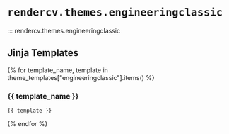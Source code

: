 # `rendercv.themes.engineeringclassic`

::: rendercv.themes.engineeringclassic

## Jinja Templates

{% for template_name, template in theme_templates["engineeringclassic"].items() %}

### {{ template_name }}

```typst
{{ template }}
```

{% endfor %}